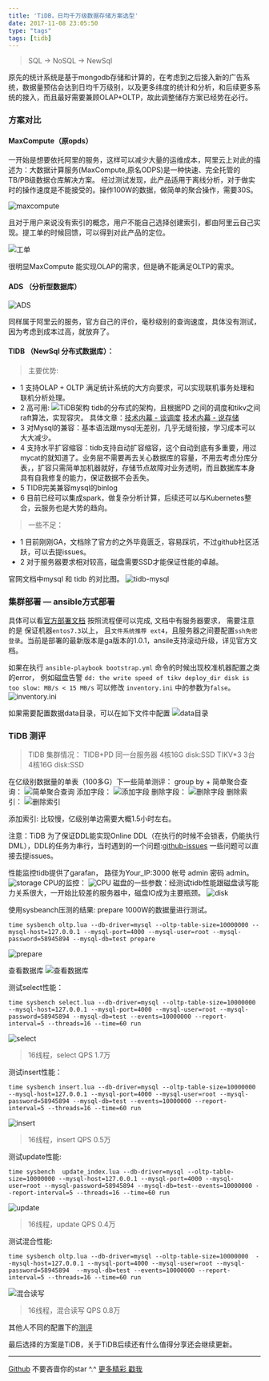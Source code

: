 ```yaml
---
title: 'TiDB，日均千万级数据存储方案选型'
date: 2017-11-08 23:05:50
type: "tags"
tags: [tidb]
---
```


> SQL -> NoSQL -> NewSql

<!--more-->

原先的统计系统是基于mongodb存储和计算的，在考虑到之后接入新的广告系统，数据量预估会达到日均千万级别，以及更多纬度的统计和分析，和后续更多系统的接入，而且最好需要兼顾OLAP+OLTP，故此调整储存方案已经势在必行。

### 方案对比
      
#### MaxCompute（原opds）

一开始是想要依托阿里的服务，这样可以减少大量的运维成本，阿里云上对此的描述为：大数据计算服务(MaxCompute,原名ODPS)是一种快速、完全托管的TB/PB级数据仓库解决方案。
经过测试发现，此产品适用于离线分析，对于做实时的操作速度是不能接受的。操作100W的数据，做简单的聚合操作，需要30S。

![maxcompute](https://github.com/7le/7le.github.io/raw/master/image/tidb/maxcompute.png)

且对于用户来说没有索引的概念，用户不能自己选择创建索引，都由阿里云自己实现。提工单的时候回馈，可以得到对此产品的定位。

![工单](https://github.com/7le/7le.github.io/raw/master/image/tidb/order.png)

很明显MaxCompute 能实现OLAP的需求，但是确不能满足OLTP的需求。

#### ADS  （分析型数据库）

![ADS](https://github.com/7le/7le.github.io/raw/master/image/tidb/ads.png)

同样属于阿里云的服务，官方自己的评价，毫秒级别的查询速度，具体没有测试，因为考虑到成本过高，就放弃了。
          
#### TIDB （NewSql 分布式数据库）：

> 主要优势:  

* 1  支持OLAP + OLTP 满足统计系统的大方向要求，可以实现联机事务处理和联机分析处理。
* 2  高可用:
![TiDB架构](https://github.com/7le/7le.github.io/raw/master/image/tidb/tidb-architecture.png)
tidb的分布式的架构，且根据PD 之间的调度和tikv之间raft算法，实现容灾。
具体文章：[技术内幕 - 谈调度](https://pingcap.com/tidb/blog-tidb-internal-3-zh)  [技术内幕 - 说存储](https://pingcap.com/tikv/blog-tidb-internal-1-zh)    
* 3  对Mysql的兼容：基本语法跟mysql无差别，几乎无缝衔接，学习成本可以大大减少。
* 4  支持水平扩容缩容：tidb支持自动扩容缩容，这个自动到底有多重要，用过mycat的就知道了。业务层不需要再去关心数据库的容量，不用去考虑分库分表，，扩容只需简单加机器就好，存储节点故障对业务透明，而且数据库本身具有自我修复的能力，保证数据不会丢失。
* 5  TIDB完美兼容mysql的binlog
* 6  目前已经可以集成spark，做复杂分析计算，后续还可以与Kubernetes整合，云服务也是大势的趋向。

> 一些不足：

* 1 目前刚刚GA，文档除了官方的之外毕竟匮乏，容易踩坑，不过github社区活跃，可以去提issues。
* 2 对于服务器要求相对较高，磁盘需要SSD才能保证性能的卓越。
                              
官网文档中mysql 和 tidb 的对比图。
![tidb-mysql](https://github.com/7le/7le.github.io/raw/master/image/tidb/tidb-mysql.jpg)
   
     
### 集群部署 — ansible方式部署

具体可以看[官方部署文档](https://pingcap.com/docs-cn/op-guide/ansible-deployment/) 
按照流程便可以完成, 文档中有服务器要求， 需要注意的是 保证机器``entos7.3``以上， 且``文件系统推荐 ext4``，且服务器之间要配置``ssh免密登录``。当前是部署的最新版本是ga版本的1.0.1，ansile支持滚动升级，详见官方文档。

如果在执行 ``ansible-playbook bootstrap.yml`` 命令的时候出现校准机器配置之类的error，
例如磁盘告警 ``dd: the write speed of tikv deploy_dir disk is too slow: MB/s < 15 MB/s``
可以修改 ``inventory.ini`` 中的参数为``false``。
![inventory.ini](https://github.com/7le/7le.github.io/raw/master/image/tidb/inventory.png)

如果需要配置数据data目录，可以在如下文件中配置
![data目录](https://github.com/7le/7le.github.io/raw/master/image/tidb/data.png)

### TiDB 测评

> TIDB 集群情况：
TIDB+PD    同一台服务器  4核16G  disk:SSD
TIKV*3     3台           4核16G  disk:SSD 

在亿级别数据量的单表（100多G）下一些简单测评：
group by + 简单聚合查询：
          ![简单聚合查询](https://github.com/7le/7le.github.io/raw/master/image/tidb/billion-test.png)
添加字段：
          ![添加字段](https://github.com/7le/7le.github.io/raw/master/image/tidb/add-field.png)
删除字段：
          ![删除字段](https://github.com/7le/7le.github.io/raw/master/image/tidb/delete-field.png)
删除索引：
          ![删除索引](https://github.com/7le/7le.github.io/raw/master/image/tidb/delete-index.png)

添加索引: 比较慢，亿级别单边需要大概1.5小时左右。

注意：TiDB 为了保证DDL能实现Online
DDL（在执行的时候不会锁表，仍能执行DML），DDL的任务为串行，当时遇到的一个问题:[github-issues](https://github.com/pingcap/tidb/issues/4986) 一些问题可以直接去提issues。
           
性能监控tidb提供了garafan， 路径为Your_IP:3000   帐号 admin  密码 admin。
         ![storage](https://github.com/7le/7le.github.io/raw/master/image/tidb/storage.png)
CPU的监控：
         ![CPU](https://github.com/7le/7le.github.io/raw/master/image/tidb/cpu.png)
磁盘的一些参数：经测试tidb性能跟磁盘读写能力关系很大，一开始比较差的服务器中，磁盘IO成为主要瓶颈。
         ![disk](https://github.com/7le/7le.github.io/raw/master/image/tidb/disk.png)
         

使用sysbeanch压测的结果:  prepare 1000W的数据量进行测试。
```
time sysbench oltp.lua --db-driver=mysql --oltp-table-size=10000000 --mysql-host=127.0.0.1 --mysql-port=4000 --mysql-user=root --mysql-password=58945894 --mysql-db=test prepare
```
![prepare](https://github.com/7le/7le.github.io/raw/master/image/tidb/prepare.png)

查看数据库
![查看数据库](https://github.com/7le/7le.github.io/raw/master/image/tidb/db-data.png)
          
         
测试select性能：
```
time sysbench select.lua --db-driver=mysql --oltp-table-size=10000000 --mysql-host=127.0.0.1 --mysql-port=4000 --mysql-user=root --mysql-password=58945894 --mysql-db=test --events=10000000 --report-interval=5 --threads=16 --time=60 run
```
![select](https://github.com/7le/7le.github.io/raw/master/image/tidb/select.png)
> 16线程，select QPS 1.7万  

测试insert性能：
```
time sysbench insert.lua --db-driver=mysql --oltp-table-size=10000000 --mysql-host=127.0.0.1 --mysql-port=4000 --mysql-user=root --mysql-password=58945894 --mysql-db=test --events=10000000 --report-interval=5 --threads=16 --time=60 run
```
![insert](https://github.com/7le/7le.github.io/raw/master/image/tidb/insert.png)
> 16线程，insert QPS 0.5万    

测试update性能:
```
time sysbench  update_index.lua --db-driver=mysql --oltp-table-size=10000000 --mysql-host=127.0.0.1 --mysql-port=4000 --mysql-user=root --mysql-password=58945894 --mysql-db=test--events=10000000 --report-interval=5 --threads=16 --time=60 run
```
![update](https://github.com/7le/7le.github.io/raw/master/image/tidb/update.png)
> 16线程，update QPS 0.4万   

测试混合性能:
```
time sysbench oltp.lua --db-driver=mysql --oltp-table-size=10000000  --mysql-host=127.0.0.1 --mysql-port=4000 --mysql-user=root --mysql-password=58945894  --mysql-db=test --events=10000000 --report-interval=5 --threads=16 --time=60 run
```
![混合读写](https://github.com/7le/7le.github.io/raw/master/image/tidb/mixed.png)
> 16线程，混合读写 QPS 0.8万

其他人不同的配置下的[测评](https://zhuanlan.zhihu.com/p/30572262)

最后选择的方案是TiDB，关于TiDB后续还有什么值得分享还会继续更新。

---
[Github](https://github.com/7le) 不要吝啬你的star ^.^
[更多精彩 戳我](https://7le.top)

       
